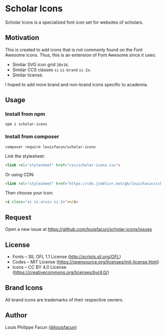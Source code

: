 # Scholar Icons
Scholar Icons is a specialized font icon set for websites of scholars. 


## Motivation
This is created to add icons that is not commonly found on the Font Awesome icons. Thus, this is an extension of Font Awesome since it uses:
- Similar SVG icon grid ```20x16```.
- Similar CCS classes ```si``` ```si-brand``` ```si-2x```.
- Similar license.

I hoped to add more brand and non-brand icons specific to academia.
## Usage
### Install from npm
```
npm i scholar-icons
```
### Install from composer
```
composer require louisfacun/scholar-icons
```

Link the stylesheet:
```html
<link rel="stylesheet" href="css/scholar-icons.css">
``` 
Or using CDN:
```html
<link rel="stylesheet" href="https://cdn.jsdelivr.net/gh/louisfacun/scholar-icons@master/css/scholar-icons.css">
``` 
Then choose your icon:
```html
<i class="si si-arxiv si-2x"></i>
```
## Request
Open a new issue at https://github.com/louisfacun/scholar-icons/issues

## License
- Fonts  – SIL OFL 1.1 License (http://scripts.sil.org/OFL)
- Codes – MIT License (https://opensource.org/licenses/mit-license.html)
- Icons – CC BY 4.0 License (https://creativecommons.org/licenses/by/4.0/)

## Brand Icons
All brand icons are trademarks of their respective owners.

## Author
Louis Philippe Facun ([@louisfacun](https://github.com/louisfacun))
